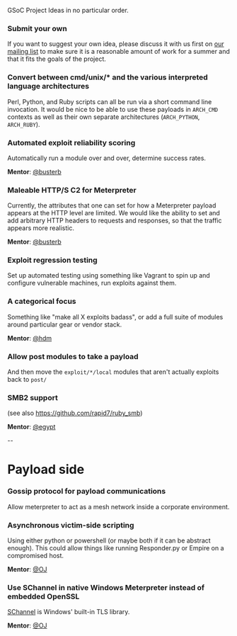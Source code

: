 GSoC Project Ideas in no particular order.


### Submit your own

If you want to suggest your own idea, please discuss it with us first on [our mailing list](https://groups.google.com/forum/#!forum/metasploit-hackers) to make sure it is a reasonable amount of work for a summer and that it fits the goals of the project.


### Convert between cmd/unix/* and the various interpreted language architectures

Perl, Python, and Ruby scripts can all be run via a short command line invocation. It would be nice to be able to use these payloads in `ARCH_CMD` contexts as well as their own separate architectures (`ARCH_PYTHON`, `ARCH_RUBY`).

### Automated exploit reliability scoring

Automatically run a module over and over, determine success rates.

**Mentor**: [@busterb](https://github.com/busterb)

### Maleable HTTP/S C2 for Meterpreter

Currently, the attributes that one can set for how a Meterpreter payload appears at the HTTP level are limited. We would like the ability to set and add arbitrary HTTP headers to requests and responses, so that the traffic appears more realistic.

**Mentor**: [@busterb](https://github.com/busterb)

### Exploit regression testing

Set up automated testing using something like Vagrant to spin up and configure vulnerable machines, run exploits against them.

### A categorical focus

Something like "make all X exploits badass", or add a full suite of modules around particular gear or vendor stack.

**Mentor**: [@hdm](https://github.com/hdm)


### Allow post modules to take a payload

And then move the `exploit/*/local` modules that aren't actually exploits back to `post/` 


### SMB2 support

(see also https://github.com/rapid7/ruby_smb)

**Mentor**:  [@egypt](https://github.com/egypt)

--

# Payload side

### Gossip protocol for payload communications

Allow meterpreter to act as a mesh network inside a corporate environment.


### Asynchronous victim-side scripting 

Using either python or powershell (or maybe both if it can be abstract enough). This could allow things like running Responder.py or Empire on a compromised host.

**Mentor**: [@OJ](https://github.com/oj)

### Use SChannel in native Windows Meterpreter instead of embedded OpenSSL

[SChannel](https://msdn.microsoft.com/en-us/library/windows/desktop/ms678421(v=vs.85).aspx) is Windows' built-in TLS library.

**Mentor**: [@OJ](https://github.com/oj)

